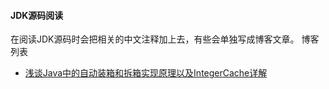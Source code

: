 #### JDK源码阅读
在阅读JDK源码时会把相关的中文注释加上去，有些会单独写成博客文章。
博客列表
- [浅谈Java中的自动装箱和拆箱实现原理以及IntegerCache详解](https://www.jianshu.com/p/a24f283b6e00)